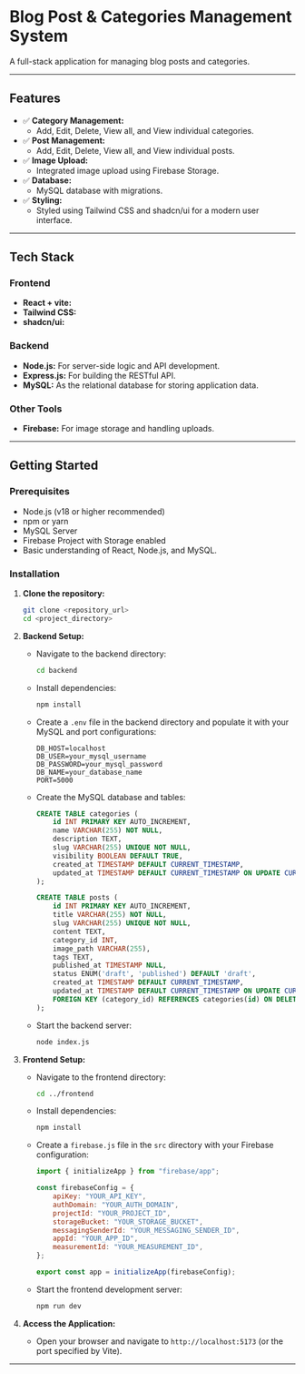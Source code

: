 # Blog Post & Categories Management System

A full-stack application for managing blog posts and categories.

---

## Features

- ✅ **Category Management:**
    - Add, Edit, Delete, View all, and View individual categories.
- ✅ **Post Management:**
    - Add, Edit, Delete, View all, and View individual posts.
- ✅ **Image Upload:**
    - Integrated image upload using Firebase Storage.
- ✅ **Database:**
    - MySQL database with migrations.
- ✅ **Styling:**
    - Styled using Tailwind CSS and shadcn/ui for a modern user interface.

---

## Tech Stack

### Frontend

- **React + vite:** 
- **Tailwind CSS:** 
- **shadcn/ui:** 

### Backend

- **Node.js:** For server-side logic and API development.
- **Express.js:** For building the RESTful API.
- **MySQL:** As the relational database for storing application data.

### Other Tools

- **Firebase:** For image storage and handling uploads.

---

## Getting Started

### Prerequisites

- Node.js (v18 or higher recommended)
- npm or yarn
- MySQL Server
- Firebase Project with Storage enabled
- Basic understanding of React, Node.js, and MySQL.

### Installation

1.  **Clone the repository:**

    ```bash
    git clone <repository_url>
    cd <project_directory>
    ```

2.  **Backend Setup:**

    -   Navigate to the backend directory:

        ```bash
        cd backend
        ```

    -   Install dependencies:

        ```bash
        npm install
        ```

    -   Create a `.env` file in the backend directory and populate it with your MySQL and port configurations:

        ```dotenv
        DB_HOST=localhost
        DB_USER=your_mysql_username
        DB_PASSWORD=your_mysql_password
        DB_NAME=your_database_name
        PORT=5000
        ```

    -   Create the MySQL database and tables:

        ```sql
        CREATE TABLE categories (
            id INT PRIMARY KEY AUTO_INCREMENT,
            name VARCHAR(255) NOT NULL,
            description TEXT,
            slug VARCHAR(255) UNIQUE NOT NULL,
            visibility BOOLEAN DEFAULT TRUE,
            created_at TIMESTAMP DEFAULT CURRENT_TIMESTAMP,
            updated_at TIMESTAMP DEFAULT CURRENT_TIMESTAMP ON UPDATE CURRENT_TIMESTAMP
        );

        CREATE TABLE posts (
            id INT PRIMARY KEY AUTO_INCREMENT,
            title VARCHAR(255) NOT NULL,
            slug VARCHAR(255) UNIQUE NOT NULL,
            content TEXT,
            category_id INT,
            image_path VARCHAR(255),
            tags TEXT,
            published_at TIMESTAMP NULL,
            status ENUM('draft', 'published') DEFAULT 'draft',
            created_at TIMESTAMP DEFAULT CURRENT_TIMESTAMP,
            updated_at TIMESTAMP DEFAULT CURRENT_TIMESTAMP ON UPDATE CURRENT_TIMESTAMP,
            FOREIGN KEY (category_id) REFERENCES categories(id) ON DELETE SET NULL
        );
        ```

    -   Start the backend server:

        ```bash
        node index.js    
        ```

3.  **Frontend Setup:**

    -   Navigate to the frontend directory:

        ```bash
        cd ../frontend
        ```

    -   Install dependencies:

        ```bash
        npm install
        ```

    -   Create a `firebase.js` file in the `src` directory with your Firebase configuration:

        ```javascript
        import { initializeApp } from "firebase/app";

        const firebaseConfig = {
            apiKey: "YOUR_API_KEY",
            authDomain: "YOUR_AUTH_DOMAIN",
            projectId: "YOUR_PROJECT_ID",
            storageBucket: "YOUR_STORAGE_BUCKET",
            messagingSenderId: "YOUR_MESSAGING_SENDER_ID",
            appId: "YOUR_APP_ID",
            measurementId: "YOUR_MEASUREMENT_ID",
        };

        export const app = initializeApp(firebaseConfig);
        ```

    -   Start the frontend development server:

        ```bash
        npm run dev
        ```

4.  **Access the Application:**

    -   Open your browser and navigate to `http://localhost:5173` (or the port specified by Vite).

---

